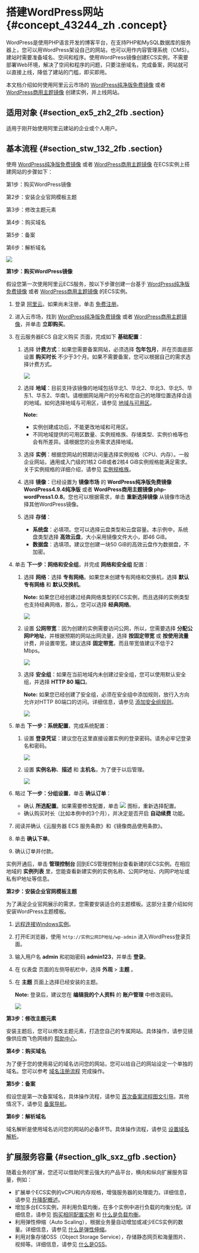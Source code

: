 # 搭建WordPress网站 {#concept_43244_zh .concept}

WordPress是使用PHP语言开发的博客平台，在支持PHP和MySQL数据库的服务器上，您可以用WordPress架设自己的网站，也可以用作内容管理系统（CMS）。建站时需要准备域名、空间和程序。使用WordPress镜像创建ECS实例，不需要部署Web环境，解决了空间和程序的问题，只要注册域名，完成备案，网站就可以直接上线，降低了建站的门槛，即买即用。

本文档介绍如何使用阿里云云市场的 [WordPress纯净版免费镜像](https://market.aliyun.com/products/52738005/cmjj027560.html) 或者 [WordPress商用主题镜像](https://market.aliyun.com/products/53616009/cmjj028448.html) 创建实例，并上线网站。

## 适用对象 {#section_ex5_zh2_2fb .section}

适用于刚开始使用阿里云建站的企业或个人用户。

## 基本流程 {#section_stw_132_2fb .section}

使用 [WordPress纯净版免费镜像](https://market.aliyun.com/products/52738005/cmjj027560.html) 或者 [WordPress商用主题镜像](https://market.aliyun.com/products/53616009/cmjj028448.html) 在ECS实例上搭建网站的步骤如下：

第1步：购买WordPress镜像

第2步：安装企业官网模板主题

第3步：修改主题元素

第4步：购买域名

第5步：备案

第6步：解析域名

![](http://static-aliyun-doc.oss-cn-hangzhou.aliyuncs.com/assets/img/9753/153950598812060_zh-CN.png)

**第1步：购买WordPress镜像**

假设您第一次使用阿里云ECS服务，按以下步骤创建一台基于 [WordPress纯净版免费镜像](https://market.aliyun.com/products/52738005/cmjj027560.html) 或者 [WordPress商用主题镜像](https://market.aliyun.com/products/53616009/cmjj028448.html) 的ECS实例。

1.  登录 [阿里云](https://account.aliyun.com/login/login.htm)。如果尚未注册，单击 [免费注册](https://account.aliyun.com/register/register.htm)。
2.  进入云市场，找到 [WordPress纯净版免费镜像](https://market.aliyun.com/products/52738005/cmjj027560.html) 或者 [WordPress商用主题镜像](https://market.aliyun.com/products/53616009/cmjj028448.html)，并单击 **立即购买**。
3.  在云服务器ECS 自定义购买 页面，完成如下 **基础配置**：
    1.  选择 **计费方式**：如果您需要备案网站，必须选择 **包年包月**，并在页面底部设置 **购买时长** 不少于3个月。如果不需要备案，您可以根据自己的需求选择计费方式。

        ![](http://static-aliyun-doc.oss-cn-hangzhou.aliyuncs.com/assets/img/9753/153950598812061_zh-CN.png)

    2.  选择 **地域**：目前支持该镜像的地域包括华北1、华北2、华北3、华北5、华东1、华东2、华南1。请根据网站用户的分布和您自己的地理位置选择合适的地域。如何选择地域与可用区，请参见 [地域与可用区](http://help.aliyun.com/document_detail/40654.html)。

        **Note:** 

        -   实例创建成功后，不能更改地域和可用区。
        -   不同地域提供的可用区数量、实例规格族、存储类型、实例价格等也会有所差异。请根据您的业务需求选择地域。
    3.  选择 **实例**：根据您网站的预期访问量选择实例规格（CPU、内存）。一般企业网站，通用或入门级的1核2 GiB或者2核4 GiB实例规格能满足需求。关于实例规格的详细介绍，请参见 [实例规格族](http://help.aliyun.com/document_detail/25378.html)。
    4.  选择 **镜像**：已经设置为 **镜像市场** 的 **WordPress纯净版免费镜像 WordPress4.9.4纯净版** 或者 **WordPress商用主题镜像 php-wordPress1.0.8**。您也可以根据需求，单击 **重新选择镜像** 从镜像市场选择其他WordPress镜像。
    5.  选择 **存储**：
        -   **系统盘**：必填项。您可以选择云盘类型和云盘容量。本示例中，系统盘类型选择 **高效云盘**，大小采用镜像文件大小，即46 GiB。
        -   **数据盘**：选填项。建议您创建一块50 GiB的高效云盘作为数据盘，不加密。
4.  单击 **下一步：网络和安全组**，并完成 **网络和安全组** 配置：
    1.  选择 **网络**：选择 **专有网络**。如果您未创建专有网络和交换机，选择 **默认专有网络** 和 **默认交换机**。

        **Note:** 如果您已经创建过经典网络类型的ECS实例，而且选择的实例类型也支持经典网络，那么，您可以选择 **经典网络**。

        ![](http://static-aliyun-doc.oss-cn-hangzhou.aliyuncs.com/assets/img/9753/153950598812062_zh-CN.png)

    2.  设置 **公网带宽**：因为创建的实例需要访问公网，所以，您需要选择 **分配公网IP地址**，并根据预期的网站出网流量，选择 **按固定带宽** 或 **按使用流量** 计费，并设置带宽。建议选择 **固定带宽**，而且带宽值建议不低于2 Mbps。

        ![](http://static-aliyun-doc.oss-cn-hangzhou.aliyuncs.com/assets/img/9753/153950598812063_zh-CN.png)

    3.  选择 **安全组**：如果在当前地域内未创建过安全组，您可以使用默认安全组，并选择 **HTTP 80 端口**。

        **Note:** 如果您已经创建了安全组，必须在安全组中添加规则，放行入方向允许对HTTP 80端口的访问。详细信息，请参见 [添加安全组规则](http://help.aliyun.com/document_detail/25471.html)。

        ![](http://static-aliyun-doc.oss-cn-hangzhou.aliyuncs.com/assets/img/9753/153950598812064_zh-CN.png)

5.  单击 **下一步：系统配置**，完成系统配置：
    1.  设置 **登录凭证**：建议您在这里直接设置实例的登录密码。请务必牢记登录名和密码。

        ![](http://static-aliyun-doc.oss-cn-hangzhou.aliyuncs.com/assets/img/9753/153950598812065_zh-CN.png)

    2.  设置 **实例名称**、**描述** 和 **主机名**，为了便于以后管理。

        ![](http://static-aliyun-doc.oss-cn-hangzhou.aliyuncs.com/assets/img/9753/153950598812066_zh-CN.png)

6.  略过 **下一步：分组设置**，单击 **确认订单**：
    -   确认 **所选配置**。如果需要修改配置，单击 ![](http://docs-aliyun.cn-hangzhou.oss.aliyun-inc.com/assets/pic/44543/cn_zh/1527648165582/edit_icon.png) 图标，重新选择配置。
    -   确认购买时长（比如本例中的3个月），并决定是否开启 **自动续费** 功能。
7.  阅读并确认《云服务器 ECS 服务条款》和《镜像商品使用条款》。
8.  单击 **确认下单**。
9.  确认订单并付款。

实例开通后，单击 **管理控制台** 回到ECS管理控制台查看新建的ECS实例。在相应地域的 **实例列表** 里，您能查看新建实例的实例名称、公网IP地址、内网IP地址或私有IP地址等信息。

**第2步：安装企业官网模板主题**

为了满足企业官网展示的需求，您需要安装适合的主题模板。这部分主要介绍如何安装WordPress主题模板。

1.  [远程连接Windows实例](http://help.aliyun.com/document_detail/25435.html)。
2.  打开IE浏览器，使用 `http://实例公网IP地址/wp-admin` 进入WordPress登录页面。
3.  输入用户名 **admin** 和初始密码 **admin123**，并单击 **登录**。
4.  在 仪表盘 页面的左侧导航栏中，选择 **外观** \> **主题** 。
5.  在 **主题** 页面上选择已经安装的主题。

    **Note:** 登录后，建议您在 **编辑我的个人资料** 的 **账户管理** 中修改密码。

    ![](http://static-aliyun-doc.oss-cn-hangzhou.aliyuncs.com/assets/img/9753/153950598812070_zh-CN.png)


**第3步：修改主题元素**

安装主题后，您可以修改主题元素，打造您自己的专属网站。具体操作，请参见镜像供应商飞色网络的 [帮助中心](http://help2.facecloud.net/wordpress)。

**第4步：购买域名**

为了便于您的使用易记的域名访问您的网站，您可以给自己的网站设定一个单独的域名。您可以参考 [域名注册流程](http://help.aliyun.com/document_detail/54068.html) 完成操作。

**第5步：备案**

假设您是第一次备案域名，具体操作流程，请参见 [首次备案流程图文引导](http://help.aliyun.com/document_detail/36922.html)。其他情况下，请参见 [备案导航](http://help.aliyun.com/document_detail/61819.html)。

**第6步：解析域名**

域名解析是使用域名访问您的网站的必备环节。具体操作流程，请参见 [设置域名解析](http://help.aliyun.com/document_detail/29716.html)。

## 扩展服务容量 {#section_glk_sxz_gfb .section}

随着业务的扩展，您还可以借助阿里云强大的产品平台，横向和纵向扩展服务容量，例如：

-   扩展单个ECS实例的vCPU和内存规格，增强服务器的处理能力。详细信息，请参见 [升降配概述](http://help.aliyun.com/document_detail/25437.html)。
-   增加多台ECS实例，并利用负载均衡，在多个实例中进行负载的均衡分配。详细信息，请参见 [购买相同配置实例](http://help.aliyun.com/document_detail/25432.html) 和 [什么是负载均衡](http://help.aliyun.com/document_detail/27539.html)。
-   利用弹性伸缩（Auto Scaling），根据业务量自动增加或减少ECS实例的数量。详细信息，请参见 [什么是弹性伸缩](http://help.aliyun.com/document_detail/25857.html)。
-   利用对象存储OSS（Object Storage Service），存储静态网页和海量图片、视频等。详细信息，请参见 [什么是OSS](http://help.aliyun.com/document_detail/31817.html)。

